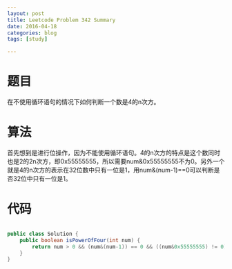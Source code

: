 ```yaml
---
layout: post
title: Leetcode Problem 342 Summary
date: 2016-04-18
categories: blog
tags: [study]

---
```


# 题目

在不使用循环语句的情况下如何判断一个数是4的n次方。

# 算法

首先想到是进行位操作，因为不能使用循环语句。4的n次方的特点是这个数同时也是2的2n次方，即0x55555555，所以需要num&0x55555555不为0。另外一个就是4的n次方的表示在32位数中只有一位是1，用num&(num-1)==0可以判断是否32位中只有一位是1。

# 代码

```java

public class Solution {
	public boolean isPowerOfFour(int num) {
    	return num > 0 && (num&(num-1)) == 0 && ((num&0x55555555) != 0);
	}
}

```